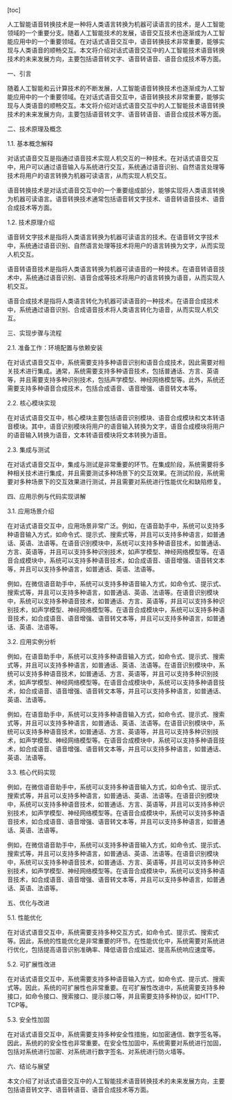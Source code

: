 
[toc]                    
                
                
人工智能语音转换技术是一种将人类语言转换为机器可读语言的技术，是人工智能领域的一个重要分支。随着人工智能技术的发展，语音交互技术也逐渐成为人工智能应用中的一个重要领域。在对话式语音交互中，语音转换技术非常重要，能够实现与人类语音的顺畅交互。本文将介绍对话式语音交互中的人工智能技术语音转换技术的未来发展方向，主要包括语音转文字、语音转语音、语音合成技术等方面。

一、引言

随着人工智能和云计算技术的不断发展，人工智能语音转换技术也逐渐成为人工智能应用中的一个重要领域。在对话式语音交互中，语音转换技术非常重要，能够实现与人类语音的顺畅交互。本文将介绍对话式语音交互中的人工智能技术语音转换技术的未来发展方向，主要包括语音转文字、语音转语音、语音合成技术等方面。

二、技术原理及概念

1.1. 基本概念解释

对话式语音交互是指通过语音技术实现人机交互的一种技术。在对话式语音交互中，用户可以通过语音输入与系统进行交互，系统通过语音识别、自然语言处理等技术将用户的语言转换为机器可读语言，从而实现人机交互。

语音转换技术是对话式语音交互中的一个重要组成部分，能够实现将人类语言转换为机器可读语言。语音转换技术通常包括语音转文字技术、语音转语音技术、语音合成技术等方面。

1.2. 技术原理介绍

语音转文字技术是指将人类语言转换为机器可读语言的技术。在语音转文字技术中，系统通过语音识别、自然语言处理等技术将用户的语言转换为文字，从而实现人机交互。

语音转语音技术是指将人类语言转换为机器可读语音的一种技术。在语音转语音技术中，系统通过语音识别、语音合成等技术将用户的语言转换为语音，从而实现人机交互。

语音合成技术是指将人类语言转化为机器可读语音的一种技术。在语音合成技术中，系统通过语音识别、合成语音技术将人类语言转化为语音，从而实现人机交互。

三、实现步骤与流程

2.1. 准备工作：环境配置与依赖安装

在对话式语音交互中，系统需要支持多种语音识别和语音合成技术，因此需要对相关技术进行集成。通常，系统需要支持多种语音技术，包括普通话、方言、英语等，并且需要支持多种识别技术，包括声学模型、神经网络模型等。此外，系统还需要支持多种语音合成技术，包括合成语音、语音增强、语音转文本等。

2.2. 核心模块实现

在对话式语音交互中，核心模块主要包括语音识别模块、语音合成模块和文本转语音模块。其中，语音识别模块将用户的语音输入转换为文字，语音合成模块将用户的语音输入转换为语音，文本转语音模块将文本转换为语音。

2.3. 集成与测试

在对话式语音交互中，集成与测试是非常重要的环节。在集成阶段，系统需要将多种相关技术进行集成，并且需要测试多种场景下的交互效果。在测试阶段，系统需要对多种场景下的交互效果进行测试，并且需要对系统进行性能优化和缺陷修复。

四、应用示例与代码实现讲解

3.1. 应用场景介绍

在对话式语音交互中，应用场景非常广泛。例如，在语音助手中，系统可以支持多种语音输入方式，如命令式、提示式、搜索式等，并且可以支持多种语言，如普通话、英语、法语等。在语音识别模块中，系统可以支持多种语音技术，如普通话、方言、英语等，并且可以支持多种识别技术，如声学模型、神经网络模型等。在语音合成模块中，系统可以支持多种语音技术，如合成语音、语音增强、语音转文本等，并且可以支持多种语言，如普通话、英语、法语等。

例如，在微信语音助手中，系统可以支持多种语音输入方式，如命令式、提示式、搜索式等，并且可以支持多种语言，如普通话、英语、法语等。在语音识别模块中，系统可以支持多种语音技术，如普通话、方言、英语等，并且可以支持多种识别技术，如声学模型、神经网络模型等。在语音合成模块中，系统可以支持多种语音技术，如合成语音、语音增强、语音转文本等，并且可以支持多种语言，如普通话、英语、法语等。

3.2. 应用实例分析

例如，在语音助手中，系统可以支持多种语音输入方式，如命令式、提示式、搜索式等，并且可以支持多种语言，如普通话、英语、法语等。在语音识别模块中，系统可以支持多种语音技术，如普通话、方言、英语等，并且可以支持多种识别技术，如声学模型、神经网络模型等。在语音合成模块中，系统可以支持多种语音技术，如合成语音、语音增强、语音转文本等，并且可以支持多种语言，如普通话、英语、法语等。

例如，在语音助手中，系统可以支持多种语音输入方式，如命令式、提示式、搜索式等，并且可以支持多种语言，如普通话、英语、法语等。在语音识别模块中，系统可以支持多种语音技术，如普通话、方言、英语等，并且可以支持多种识别技术，如声学模型、神经网络模型等。在语音合成模块中，系统可以支持多种语音技术，如合成语音、语音增强、语音转文本等，并且可以支持多种语言，如普通话、英语、法语等。

3.3. 核心代码实现

例如，在微信语音助手中，系统可以支持多种语音输入方式，如命令式、提示式、搜索式等，并且可以支持多种语言，如普通话、英语、法语等。在语音识别模块中，系统可以支持多种语音技术，如普通话、方言、英语等，并且可以支持多种识别技术，如声学模型、神经网络模型等。在语音合成模块中，系统可以支持多种语音技术，如合成语音、语音增强、语音转文本等，并且可以支持多种语言，如普通话、英语、法语等。

例如，在微信语音助手中，系统可以支持多种语音输入方式，如命令式、提示式、搜索式等，并且可以支持多种语言，如普通话、英语、法语等。在语音识别模块中，系统可以支持多种语音技术，如普通话、方言、英语等，并且可以支持多种识别技术，如声学模型、神经网络模型等。在语音合成模块中，系统可以支持多种语音技术，如合成语音、语音增强、语音转文本等，并且可以支持多种语言，如普通话、英语、法语等。

五、优化与改进

5.1. 性能优化

在对话式语音交互中，系统需要支持多种交互方式，如命令式、提示式、搜索式等。因此，系统的性能优化是非常重要的环节。在性能优化中，系统需要对系统进行优化，包括提高语音识别准确率、降低语音合成延迟、提高系统响应速度等。

5.2. 可扩展性改进

在对话式语音交互中，系统需要支持多种语音输入方式，如命令式、提示式、搜索式等。因此，系统的可扩展性也非常重要。在可扩展性改进中，系统需要支持多种接口，如命令接口、搜索接口、提示接口等，并且需要支持多种协议，如HTTP、TCP等。

5.3. 安全性加固

在对话式语音交互中，系统需要支持多种安全性措施，如加密通信、数字签名等。因此，系统的的安全性也非常重要。在安全性加固中，系统需要对系统进行加固，包括对系统进行加密、对系统进行数字签名、对系统进行防火墙等。

六、结论与展望

本文介绍了对话式语音交互中的人工智能技术语音转换技术的未来发展方向，主要包括语音转文字、语音转语音、语音合成技术等方面。

